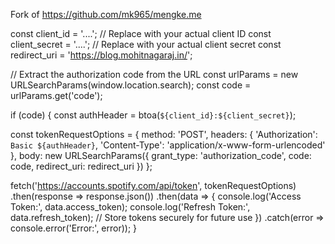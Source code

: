 Fork of https://github.com/mk965/mengke.me

const client_id = '....'; // Replace with your actual client ID
const client_secret = '....'; // Replace with your actual client secret
const redirect_uri = 'https://blog.mohitnagaraj.in/';

// Extract the authorization code from the URL
const urlParams = new URLSearchParams(window.location.search);
const code = urlParams.get('code');

if (code) {
const authHeader = btoa(`${client_id}:${client_secret}`);

const tokenRequestOptions = {
method: 'POST',
headers: {
'Authorization': `Basic ${authHeader}`,
'Content-Type': 'application/x-www-form-urlencoded'
},
body: new URLSearchParams({
grant_type: 'authorization_code',
code: code,
redirect_uri: redirect_uri
})
};

fetch('https://accounts.spotify.com/api/token', tokenRequestOptions)
.then(response => response.json())
.then(data => {
console.log('Access Token:', data.access_token);
console.log('Refresh Token:', data.refresh_token);
// Store tokens securely for future use
})
.catch(error => console.error('Error:', error));
}
